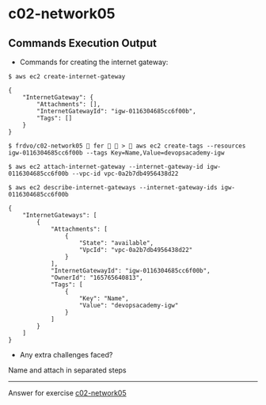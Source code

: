 # c02-network05

## Commands Execution Output

- Commands for creating the internet gateway:
```
$ aws ec2 create-internet-gateway

{
    "InternetGateway": {
        "Attachments": [],
        "InternetGatewayId": "igw-0116304685cc6f00b",
        "Tags": []
    }
}

$ frdvo/c02-network05  fer 🐧  >  aws ec2 create-tags --resources igw-0116304685cc6f00b --tags Key=Name,Value=devopsacademy-igw

$ aws ec2 attach-internet-gateway --internet-gateway-id igw-0116304685cc6f00b --vpc-id vpc-0a2b7db4956438d22

$ aws ec2 describe-internet-gateways --internet-gateway-ids igw-0116304685cc6f00b

{
    "InternetGateways": [
        {
            "Attachments": [
                {
                    "State": "available",
                    "VpcId": "vpc-0a2b7db4956438d22"
                }
            ],
            "InternetGatewayId": "igw-0116304685cc6f00b",
            "OwnerId": "165765640813",
            "Tags": [
                {
                    "Key": "Name",
                    "Value": "devopsacademy-igw"
                }
            ]
        }
    ]
}

````

- Any extra challenges faced?

Name and attach in separated steps


<!-- Don't change anything below this point-->
***
Answer for exercise [c02-network05](https://github.com/devopsacademyau/academy/blob/893381c6f0b69434d9e8597d3d4b1c17f9bc1371/classes/02class/exercises/c02-network05/README.md)